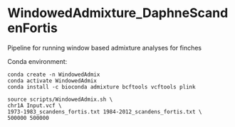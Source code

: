 # WindowedAdmixture_DaphneScandenFortis
Pipeline for running window based admixture analyses for finches

Conda environment:
```
conda create -n WindowedAdmix
conda activate WindowedAdmix
conda install -c bioconda admixture bcftools vcftools plink
```


```
source scripts/WindowedAdmix.sh \
chr1A Input.vcf \
1973-1983_scandens_fortis.txt 1984-2012_scandens_fortis.txt \
500000 500000
```
